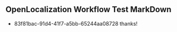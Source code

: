## OpenLocalization Workflow Test MarkDown
* 83f81bac-91d4-41f7-a5bb-65244aa08728 thanks!

<!--HONumber=Jul16_HO5-->


